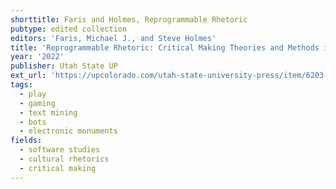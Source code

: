 ```yaml
---
shorttitle: Faris and Holmes, Reprogrammable Rhetoric
pubtype: edited collection
editors: 'Faris, Michael J., and Steve Holmes'
title: 'Reprogrammable Rhetoric: Critical Making Theories and Methods in Rhetoric and Composition'
year: '2022'
publisher: Utah State UP
ext_url: 'https://upcolorado.com/utah-state-university-press/item/6203-reprogrammable-rhetoric'
tags:
  - play
  - gaming
  - text mining
  - bots
  - electronic monuments
fields:
  - software studies
  - cultural rhetorics
  - critical making
---
```

